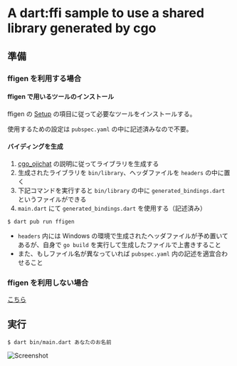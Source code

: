 # A dart:ffi sample to use a shared library generated by cgo

## 準備
### ffigen を利用する場合

#### ffigen で用いるツールのインストール

ffigen の [Setup](https://pub.dev/packages/ffigen#setup) の項目に従って必要なツールをインストールする。

使用するための設定は `pubspec.yaml` の中に記述済みなので不要。

#### バイディングを生成

1. [cgo_ojichat](https://github.com/kaboc/cgo_ojichat) の説明に従ってライブラリを生成する
2. 生成されたライブラリを `bin/library`、ヘッダファイルを `headers` の中に置く
3. 下記コマンドを実行すると `bin/library` の中に `generated_bindings.dart` というファイルができる
4. `main.dart` にて `generated_bindings.dart` を使用する（記述済み）

```shell script
$ dart pub run ffigen
```

- `headers` 内には Windows の環境で生成されたヘッダファイルが予め置いてあるが、自身で `go build`
を実行して生成したファイルで上書きすること
- また、もしファイル名が異なっていれば `pubspec.yaml` 内の記述を適宜合わせること

### ffigen を利用しない場合

[こちら](https://github.com/kaboc/dart-ffi_cgo_ojichat/tree/a5690de35ddbe1e51bcf762c7b99d3abfbe11438)

## 実行

```shell script
$ dart bin/main.dart あなたのお名前
```

![Screenshot](https://user-images.githubusercontent.com/20254485/109156535-4deb0a80-77b4-11eb-9282-12872a52db7d.jpg)
